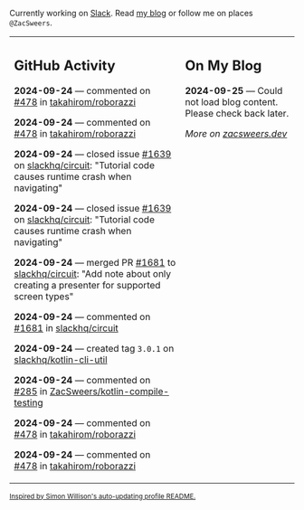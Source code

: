 Currently working on [Slack](https://slack.com/). Read [my blog](https://zacsweers.dev/) or follow me on places `@ZacSweers`.

<table><tr><td valign="top" width="60%">

## GitHub Activity
<!-- githubActivity starts -->
**2024-09-24** — commented on [#478](https://github.com/takahirom/roborazzi/issues/478#issuecomment-2372630460) in [takahirom/roborazzi](https://github.com/takahirom/roborazzi)

**2024-09-24** — commented on [#478](https://github.com/takahirom/roborazzi/issues/478#issuecomment-2371916234) in [takahirom/roborazzi](https://github.com/takahirom/roborazzi)

**2024-09-24** — closed issue [#1639](https://github.com/slackhq/circuit/issues/1639) on [slackhq/circuit](https://github.com/slackhq/circuit): "Tutorial code causes runtime crash when navigating"

**2024-09-24** — closed issue [#1639](https://github.com/slackhq/circuit/issues/1639) on [slackhq/circuit](https://github.com/slackhq/circuit): "Tutorial code causes runtime crash when navigating"

**2024-09-24** — merged PR [#1681](https://github.com/slackhq/circuit/pull/1681) to [slackhq/circuit](https://github.com/slackhq/circuit): "Add note about only creating a presenter for supported screen types"

**2024-09-24** — commented on [#1681](https://github.com/slackhq/circuit/pull/1681#issuecomment-2371905551) in [slackhq/circuit](https://github.com/slackhq/circuit)

**2024-09-24** — created tag `3.0.1` on [slackhq/kotlin-cli-util](https://github.com/slackhq/kotlin-cli-util)

**2024-09-24** — commented on [#285](https://github.com/ZacSweers/kotlin-compile-testing/issues/285#issuecomment-2371751520) in [ZacSweers/kotlin-compile-testing](https://github.com/ZacSweers/kotlin-compile-testing)

**2024-09-24** — commented on [#478](https://github.com/takahirom/roborazzi/issues/478#issuecomment-2371702386) in [takahirom/roborazzi](https://github.com/takahirom/roborazzi)

**2024-09-24** — commented on [#478](https://github.com/takahirom/roborazzi/issues/478#issuecomment-2371697977) in [takahirom/roborazzi](https://github.com/takahirom/roborazzi)
<!-- githubActivity ends -->
</td><td valign="top" width="40%">

## On My Blog
<!-- blog starts -->
**2024-09-25** — Could not load blog content. Please check back later.
<!-- blog ends -->
_More on [zacsweers.dev](https://zacsweers.dev/)_
</td></tr></table>

<sub><a href="https://simonwillison.net/2020/Jul/10/self-updating-profile-readme/">Inspired by Simon Willison's auto-updating profile README.</a></sub>